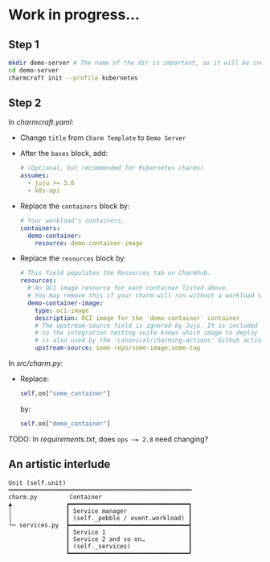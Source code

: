 # Work in progress…

## Step 1

```sh
mkdir demo-server # The name of the dir is important, as it will be included in the charm metadata
cd demo-server
charmcraft init --profile kubernetes
```

## Step 2

In _charmcraft.yaml_:

  - Change `title` from `Charm Template` to `Demo Server`

  - After the `bases` block, add:

    ```yaml
    # (Optional, but recommended for Kubernetes charms)
    assumes:
      - juju >= 3.6
      - k8s-api
    ```

  - Replace the `containers` block by:

    ```yaml
    # Your workload’s containers.
    containers:
      demo-container:
        resource: demo-container-image
    ```

  - Replace the `resources` block by:

    ```yaml
    # This field populates the Resources tab on Charmhub.
    resources:
      # An OCI image resource for each container listed above.
      # You may remove this if your charm will run without a workload sidecar container.
      demo-container-image:
        type: oci-image
        description: OCI image for the 'demo-container' container
        # The upstream-source field is ignored by Juju. It is included here as a reference
        # so the integration testing suite knows which image to deploy during testing. This field
        # is also used by the 'canonical/charming-actions' Github action for automated releasing.
        upstream-source: some-repo/some-image:some-tag
    ```

In _src/charm.py_:

  - Replace:

    ```py
    self.on["some_container"]
    ```

    by:

    ```py
    self.on["demo_container"]
    ```

TODO: In _requirements.txt_, does `ops ~= 2.8` need changing?


## An artistic interlude

```
Unit (self.unit)
═══════════════════════════════════════════════════
charm.py         Container                         
▲               ┏━━━━━━━━━━━━━━━━━━━━━━━━━━━━━━━━━┓
│               ┃ Service manager                 ┃
│               ┃ (self._pebble / event.workload) ┃
└─ services.py  ┣━━━━━━━━━━━━━━━━━━━━━━━━━━━━━━━━━┫
                ┃ Service 1                       ┃
                ┃ Service 2 and so on…            ┃
                ┃ (self._services)                ┃
                ┗━━━━━━━━━━━━━━━━━━━━━━━━━━━━━━━━━┛
```